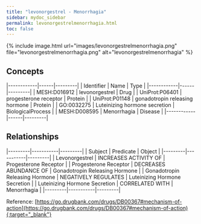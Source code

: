 ```yaml
---
title: "levonorgestrel - Menorrhagia"
sidebar: mydoc_sidebar
permalink: levonorgestrelmenorrhagia.html
toc: false 
---
```


{% include image.html url="images/levonorgestrelmenorrhagia.png" file="levonorgestrelmenorrhagia.png" alt="levonorgestrelmenorrhagia" %}

## Concepts

|------------|------|---------|
| Identifier | Name | Type    |
|------------|------|---------|
| MESH:D016912 | levonorgestrel | Drug |
| UniProt:P06401 | progesterone receptor | Protein |
| UniProt:P01148 | gonadotropin releasing hormone | Protein |
| GO:0032275 | Luteinizing hormone secretion | BiologicalProcess |
| MESH:D008595 | Menorrhagia | Disease |
|------------|------|---------|

## Relationships

|---------|-----------|---------|
| Subject | Predicate | Object  |
|---------|-----------|---------|
| Levonorgestrel | INCREASES ACTIVITY OF | Progesterone Receptor |
| Progesterone Receptor | DECREASES ABUNDANCE OF | Gonadotropin Releasing Hormone |
| Gonadotropin Releasing Hormone | NEGATIVELY REGULATES | Luteinizing Hormone Secretion |
| Luteinizing Hormone Secretion | CORRELATED WITH | Menorrhagia |
|---------|-----------|---------|

Reference: [https://go.drugbank.com/drugs/DB00367#mechanism-of-action](https://go.drugbank.com/drugs/DB00367#mechanism-of-action){:target="_blank"}